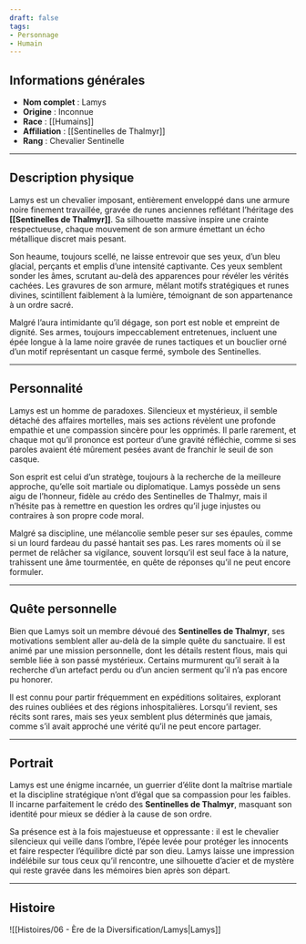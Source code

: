 ```yaml
---
draft: false
tags:
- Personnage
- Humain
---
```


## **Informations générales**
- **Nom complet** : Lamys
- **Origine** : Inconnue  
- **Race** : [[Humains]]  
- **Affiliation** : [[Sentinelles de Thalmyr]]  
- **Rang** : Chevalier Sentinelle  

---

## **Description physique**
Lamys est un chevalier imposant, entièrement enveloppé dans une armure noire finement travaillée, gravée de runes anciennes reflétant l’héritage des **[[Sentinelles de Thalmyr]]**. Sa silhouette massive inspire une crainte respectueuse, chaque mouvement de son armure émettant un écho métallique discret mais pesant.  

Son heaume, toujours scellé, ne laisse entrevoir que ses yeux, d’un bleu glacial, perçants et emplis d’une intensité captivante. Ces yeux semblent sonder les âmes, scrutant au-delà des apparences pour révéler les vérités cachées. Les gravures de son armure, mêlant motifs stratégiques et runes divines, scintillent faiblement à la lumière, témoignant de son appartenance à un ordre sacré.

Malgré l’aura intimidante qu’il dégage, son port est noble et empreint de dignité. Ses armes, toujours impeccablement entretenues, incluent une épée longue à la lame noire gravée de runes tactiques et un bouclier orné d’un motif représentant un casque fermé, symbole des Sentinelles.

---

## **Personnalité**
Lamys est un homme de paradoxes. Silencieux et mystérieux, il semble détaché des affaires mortelles, mais ses actions révèlent une profonde empathie et une compassion sincère pour les opprimés. Il parle rarement, et chaque mot qu’il prononce est porteur d’une gravité réfléchie, comme si ses paroles avaient été mûrement pesées avant de franchir le seuil de son casque.  

Son esprit est celui d’un stratège, toujours à la recherche de la meilleure approche, qu’elle soit martiale ou diplomatique. Lamys possède un sens aigu de l’honneur, fidèle au crédo des Sentinelles de Thalmyr, mais il n’hésite pas à remettre en question les ordres qu’il juge injustes ou contraires à son propre code moral.  

Malgré sa discipline, une mélancolie semble peser sur ses épaules, comme si un lourd fardeau du passé hantait ses pas. Les rares moments où il se permet de relâcher sa vigilance, souvent lorsqu’il est seul face à la nature, trahissent une âme tourmentée, en quête de réponses qu’il ne peut encore formuler.

---

## **Quête personnelle**
Bien que Lamys soit un membre dévoué des **Sentinelles de Thalmyr**, ses motivations semblent aller au-delà de la simple quête du sanctuaire. Il est animé par une mission personnelle, dont les détails restent flous, mais qui semble liée à son passé mystérieux. Certains murmurent qu’il serait à la recherche d’un artefact perdu ou d’un ancien serment qu’il n’a pas encore pu honorer.

Il est connu pour partir fréquemment en expéditions solitaires, explorant des ruines oubliées et des régions inhospitalières. Lorsqu’il revient, ses récits sont rares, mais ses yeux semblent plus déterminés que jamais, comme s’il avait approché une vérité qu’il ne peut encore partager.

---

## **Portrait**
Lamys est une énigme incarnée, un guerrier d’élite dont la maîtrise martiale et la discipline stratégique n’ont d’égal que sa compassion pour les faibles. Il incarne parfaitement le crédo des **Sentinelles de Thalmyr**, masquant son identité pour mieux se dédier à la cause de son ordre.  

Sa présence est à la fois majestueuse et oppressante : il est le chevalier silencieux qui veille dans l’ombre, l’épée levée pour protéger les innocents et faire respecter l’équilibre dicté par son dieu. Lamys laisse une impression indélébile sur tous ceux qu’il rencontre, une silhouette d’acier et de mystère qui reste gravée dans les mémoires bien après son départ.

___

## Histoire

![[Histoires/06 - Ère de la Diversification/Lamys|Lamys]]